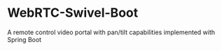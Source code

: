 # WebRTC-Swivel-Boot
A remote control video portal with pan/tilt capabilities implemented with Spring Boot
